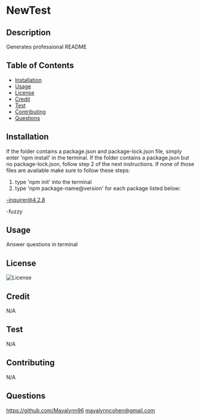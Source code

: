 # NewTest 
        
## Description
        
Generates professional README

## Table of Contents
- [Installation](#installation)
- [Usage](#usage)
- [License](#license)
- [Credit](#credit)
- [Test](#test)
- [Contributing](#contributing)
- [Questions](#questions)

## Installation


If the folder contains a package.json and package-lock.json file, simply enter 'npm install' in the terminal.
If the folder contains a package.json but no package-lock.json, follow step 2 of the next instructions.
If none of those files are available make sure to follow these steps:

1. type 'npm init' into the terminal
2. type 'npm package-name@version' for each package listed below:

-inquirer@4.2.8

-fuzzy

## Usage

Answer questions in terminal

## License

![License](https://img.shields.io/badge/License-MIT-yellow.svg)

## Credit

N/A

## Test

N/A

## Contributing

N/A

## Questions

https://github.com/Mayalynn96
mayalynncohen@gmail.com
